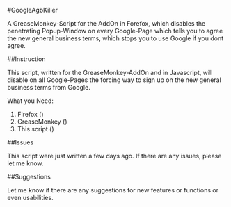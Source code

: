 #GoogleAgbKiller

A GreaseMonkey-Script for the AddOn in Forefox, which disables the penetrating Popup-Window on every Google-Page which tells you to agree the new general business terms, which stops you to use Google if you dont agree.

##Instruction

This script, written for the GreaseMonkey-AddOn and in Javascript, will disable on all Google-Pages the forcing way to sign up on the new general business terms from Google.

What you Need:

1. Firefox ()
2. GreaseMonkey ()
3. This script ()

##Issues

This script were just written a few days ago.
If there are any issues, please let me know.

##Suggestions

Let me know if there are any suggestions for new features or functions or even usabilities.
